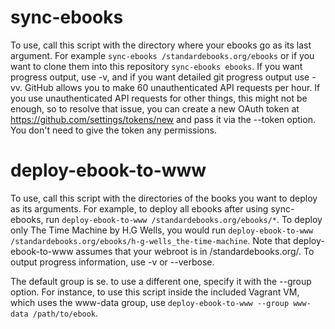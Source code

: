 # sync-ebooks

To use, call this script with the directory where your ebooks go as its last argument. For example `sync-ebooks /standardebooks.org/ebooks` or if you want to clone them into this repository `sync-ebooks ebooks`. If you want progress output, use -v, and if you want detailed git progress output use -vv. GitHub allows you to make 60 unauthenticated API requests per hour. If you use unauthenticated API requests for other things, this might not be enough, so to resolve that issue, you can create a new OAuth token at https://github.com/settings/tokens/new and pass it via the --token option. You don't need to give the token any permissions.

# deploy-ebook-to-www

To use, call this script with the directories of the books you want to deploy as its arguments. For example, to deploy all ebooks after using sync-ebooks, run `deploy-ebook-to-www /standardebooks.org/ebooks/*`. To deploy only The Time Machine by H.G Wells, you would run `deploy-ebook-to-www /standardebooks.org/ebooks/h-g-wells_the-time-machine`. Note that deploy-ebook-to-www assumes that your webroot is in /standardebooks.org/. To output progress information, use -v or --verbose.

The default group is se. to use a different one, specify it with the --group option. For instance, to use this script inside the included Vagrant VM, which uses the www-data group, use `deploy-ebook-to-www --group www-data /path/to/ebook`.
